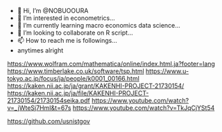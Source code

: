 - 👋 Hi, I’m @NOBUOOURA
- 👀 I’m interested in econometrics...
- 🌱 I’m currently learning macro economics data science...
- 💞️ I’m looking to collaborate on R script...
- 📫 How to reach me is followings...
- anytimes alright

<!---
NOBUOOURA/NOBUOOURA is a data scientist✨ special officer of YNU✨ repository because its `README.md` (this file) appears on your GitHub profile.
You can click the Preview link to take a look at your changes.
--->


https://www.wolfram.com/mathematica/online/index.html.ja?footer=lang
https://www.timberlake.co.uk/software/tsp.html
https://www.u-tokyo.ac.jp/focus/ja/people/k0001_00166.html
https://kaken.nii.ac.jp/ja/grant/KAKENHI-PROJECT-21730154/
https://kaken.nii.ac.jp/ja/file/KAKENHI-PROJECT-21730154/21730154seika.pdf
https://www.youtube.com/watch?v=_jWteSj7HmI&t=67s
https://www.youtube.com/watch?v=TkJqCjYSt54

https://github.com/usnistgov








